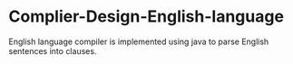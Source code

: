 # Complier-Design-English-language

English language compiler is implemented using java to parse English sentences into clauses.
